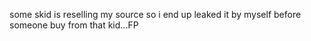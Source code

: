 some skid is reselling my source so i end up leaked it by myself before someone buy from that kid...FP
